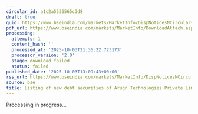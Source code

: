 ```yaml
---
circular_id: a1c2a5536565c3d8
draft: true
guid: https://www.bseindia.com/markets/MarketInfo/DispNoticesNCirculars.aspx?Noticeid={C97164E1-0DD8-4819-917A-BA402B690564}&noticeno=20251003-41&dt=10/03/2025&icount=41&totcount=73&flag=0
pdf_url: https://www.bseindia.com/markets/MarketInfo/DownloadAttach.aspx?id=20251003-41&attachedId=
processing:
  attempts: 1
  content_hash: ''
  processed_at: '2025-10-03T21:36:22.723173'
  processor_version: '2.0'
  stage: download_failed
  status: failed
published_date: '2025-10-03T13:09:43+00:00'
rss_url: https://www.bseindia.com/markets/MarketInfo/DispNoticesNCirculars.aspx?Noticeid={C97164E1-0DD8-4819-917A-BA402B690564}&noticeno=20251003-41&dt=10/03/2025&icount=41&totcount=73&flag=0
source: bse
title: Listing of new debt securities of Arugn Technologies Private Limited
---
```


Processing in progress...